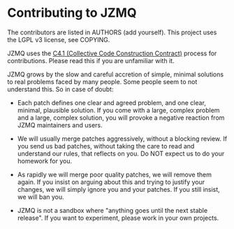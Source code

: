 # Contributing to JZMQ

The contributors are listed in AUTHORS (add yourself). This project uses the LGPL v3 license, see COPYING.

JZMQ uses the [C4.1 (Collective Code Construction Contract)](http://rfc.zeromq.org/spec:22) process for contributions. Please read this if you are unfamiliar with it.

JZMQ grows by the slow and careful accretion of simple, minimal solutions to real problems faced by many people. Some people seem to not understand this. So in case of doubt:

* Each patch defines one clear and agreed problem, and one clear, minimal, plausible solution. If you come with a large, complex problem and a large, complex solution, you will provoke a negative reaction from JZMQ maintainers and users.

* We will usually merge patches aggressively, without a blocking review. If you send us bad patches, without taking the care to read and understand our rules, that reflects on you. Do NOT expect us to do your homework for you.

* As rapidly we will merge poor quality patches, we will remove them again. If you insist on arguing about this and trying to justify your changes, we will simply ignore you and your patches. If you still insist, we will ban you.

* JZMQ is not a sandbox where "anything goes until the next stable release". If you want to experiment, please work in your own projects.
